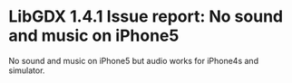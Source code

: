 LibGDX 1.4.1 Issue report: No sound and music on iPhone5
====================================

No sound and music on iPhone5 but audio works for iPhone4s and simulator.
